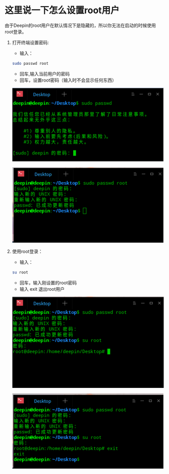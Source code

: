 # 这里说一下怎么设置root用户

由于Deepin的root用户在默认情况下是隐藏的，所以你无法在启动的时候使用root登录。

1. 打开终端设置密码:
    * 输入：
    ```bash
    sudo passwd root
    ```
    * 回车,输入当前用户的密码
    * 回车，设置root密码（输入时不会显示任何东西）

    ![img](../public/deepin/r-1.png)

    ![img](../public/deepin/r-2.png)

1. 使用root登录：
    * 输入：
    ```bash
    su root
    ```
    * 回车，输入刚设置的root密码
    * 输入 exit 退出root用户

    ![img](../public/deepin/r-3.png)

    ![img](../public/deepin/r-4.png)